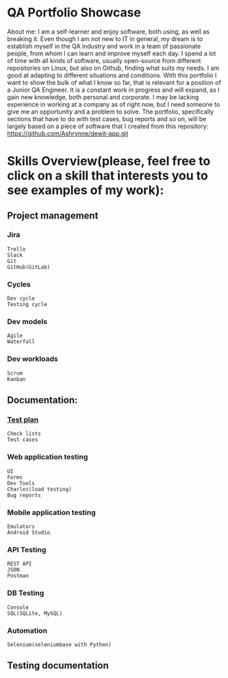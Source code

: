# QA Portfolio Showcase
About me:
    I am a self-learner and enjoy software, both using, as well as breaking it. Even though I am not new to IT in general, my dream is to establish myself in the QA industry and work in a team of passionate people, from whom I can learn and improve myself each day. I spend a lot of time with all kinds of software, usually open-source from different repositories on Linux, but also on Github, finding what suits my needs. I am good at adapting to different situations and conditions. With this portfolio I want to show the bulk of what I know so far, that is relevant for a position of a Junior QA Engineer. It is a constant work in progress and will expand, as I gain new knowledge, both personal and corporate. I may be lacking experience in working at a company as of right now, but I need someone to give me an opportunity and a problem to solve.
    The portfolio, specifically sections that have to do with test cases, bug reports and so on, will be largely based on a piece of software that I created from this repository: https://github.com/Ashrynne/dewit-app.git
# Skills Overview(please, feel free to click on a skill that interests you to see examples of my work):

## Project management
### Jira
    Trello
    Slack
    Git
    GitHub(GitLab)
### Cycles
    Dev cycle
    Testing cycle
### Dev models
    Agile
    Waterfall
### Dev workloads
    Scrum
    Kanban
## Documentation:
### [Test plan](#testing-documentation)
    Check lists
    Test cases
### Web application testing
    UI
    Forms
    Dev Tools
    Charles(load testing)
    Bug reports
### Mobile application testing
    Emulators
    Android Studio
### API Testing
    REST API
    JSON
    Postman
### DB Testing
    Console
    SQL(SQLite, MySQL)
### Automation
    Selenium(seleniumbase with Python)

























































## Testing documentation

